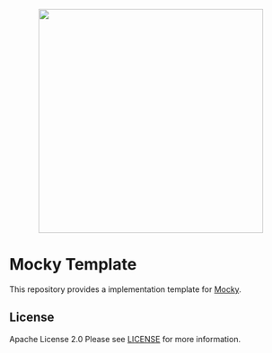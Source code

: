 <p align="center">
<a href="https://www.karriere.at/" target="_blank">
    <img width="400" src="http://www.kcdn.at/static/logomocky.png">
</a>
</p>


# Mocky Template
This repository provides a implementation template for [Mocky](https://github.com/karriereat/mocky).

## License
Apache License 2.0 Please see [LICENSE](LICENSE) for more information.
